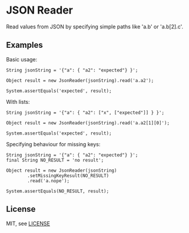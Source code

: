 # JSON Reader

Read values from JSON by specifying simple paths like 'a.b' or 'a.b[2].c'. 

## Examples

Basic usage:

    String jsonString = '{"a": { "a2": "expected"} }';
    
    Object result = new JsonReader(jsonString).read('a.a2');
    
    System.assertEquals('expected', result);

With lists:

    String jsonString = '{"a": { "a2": ["x", ["expected"]] } }';

    Object result = new JsonReader(jsonString).read('a.a2[1][0]');

    System.assertEquals('expected', result);

Specifying behaviour for missing keys:

    String jsonString = '{"a": { "a2": "expected"} }';
    final String NO_RESULT = 'no result';

    Object result = new JsonReader(jsonString)
            .setMissingKeyResult(NO_RESULT)
            .read('a.nope');

    System.assertEquals(NO_RESULT, result);

## License

MIT, see [LICENSE](LICENSE)

